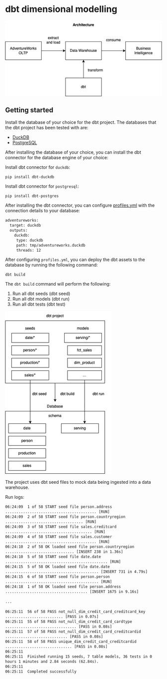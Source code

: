 # dbt dimensional modelling

![](docs/architecture.png)

## Getting started 

Install the database of your choice for the dbt project. The databases that the dbt project has been tested with are: 
- [DuckDB](https://duckdb.org/docs/installation/index)
- [PostgreSQL](https://www.postgresql.org/download/) 

After installing the database of your choice, you can install the dbt connector for the database engine of your choice: 

Install dbt connector for `duckdb`: 

```
pip install dbt-duckdb
```

Install dbt connector for `postgresql`: 

```
pip install dbt-postgres
```

After installing the dbt connector, you can configure [profiles.yml](adventureworks/profiles.yml) with the connection details to your database:

```
adventureworks:
  target: duckdb
  outputs:
    duckdb:
     type: duckdb
     path: tmp/adventureworks.duckdb
     threads: 12
```


After configuring `profiles.yml`, you can deploy the dbt assets to the database by running the following command:

```
dbt build 
```

The `dbt build` command will perform the following: 
1. Run all dbt seeds (dbt seed)
2. Run all dbt models (dbt run)
3. Run all dbt tests (dbt test)

![](docs/deployment.png)

The project uses dbt seed files to mock data being ingested into a data warehouse. 


Run logs: 

```
06:24:09  1 of 58 START seed file person.address ......................................... [RUN]
06:24:09  2 of 58 START seed file person.countryregion ................................... [RUN]
06:24:09  3 of 58 START seed file sales.creditcard ....................................... [RUN]
06:24:09  4 of 58 START seed file sales.customer ......................................... [RUN]
06:24:10  2 of 58 OK loaded seed file person.countryregion ............................... [INSERT 238 in 1.36s]
06:24:10  5 of 58 START seed file date.date .............................................. [RUN]
06:24:15  5 of 58 OK loaded seed file date.date .......................................... [INSERT 731 in 4.79s]
06:24:15  6 of 58 START seed file person.person .......................................... [RUN]
06:24:18  1 of 58 OK loaded seed file person.address ..................................... [INSERT 1675 in 9.16s]

... 

06:25:11  56 of 58 PASS not_null_dim_credit_card_creditcard_key .......................... [PASS in 0.07s]
06:25:11  55 of 58 PASS not_null_dim_credit_card_cardtype ................................ [PASS in 0.08s]
06:25:11  57 of 58 PASS not_null_dim_credit_card_creditcardid ............................ [PASS in 0.08s]
06:25:11  58 of 58 PASS unique_dim_credit_card_creditcardid .............................. [PASS in 0.08s]
06:25:11  
06:25:11  Finished running 15 seeds, 7 table models, 36 tests in 0 hours 1 minutes and 2.84 seconds (62.84s).
06:25:11  
06:25:11  Completed successfully
```


